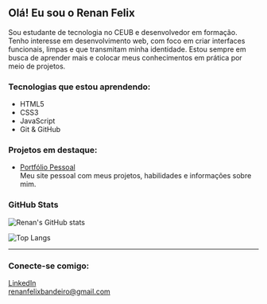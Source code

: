 ## Olá! Eu sou o Renan Felix

Sou estudante de tecnologia no CEUB e desenvolvedor em formação. Tenho interesse em desenvolvimento web, com foco em criar interfaces funcionais, limpas e que transmitam minha identidade. Estou sempre em busca de aprender mais e colocar meus conhecimentos em prática por meio de projetos.

### **Tecnologias que estou aprendendo:**

- HTML5
- CSS3
- JavaScript
- Git & GitHub

### **Projetos em destaque:**

- [Portfólio Pessoal](https://github.com/Renan-Araujo-ceub/Portf-lio-pessoal-de-Renan)  
  Meu site pessoal com meus projetos, habilidades e informações sobre mim.

### **GitHub Stats**

![Renan's GitHub stats](https://github-readme-stats.vercel.app/api?username=Renan-Araujo-ceub&show_icons=true&theme=tokyonight)

![Top Langs](https://github-readme-stats.vercel.app/api/top-langs/?username=Renan-Araujo-ceub&layout=compact&theme=tokyonight)

---

### Conecte-se comigo:

[LinkedIn](https://www.linkedin.com/in/renan-felix-8317972ab)  
[renanfelixbandeiro@gmail.com](mailto:renanfelixbandeiro@gmail.com)

